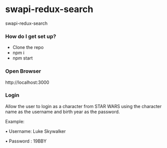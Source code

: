 # swapi-redux-search
swapi-redux-search

### How do I get set up? ###

* Clone the repo
* npm i
* npm start

### Open Browser ###

 http://localhost:3000

 ### Login

Allow the user to login as a character from STAR WARS using the character name as the username and birth year as the password.

Example:


• Username: Luke Skywalker

• Password : 19BBY
